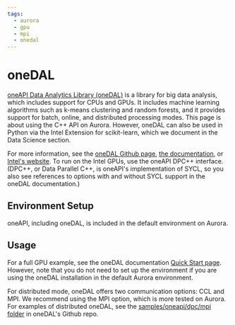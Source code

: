 ```yaml
---
tags:
  - aurora
  - gpu
  - mpi
  - onedal
---
```


# oneDAL

[oneAPI Data Analytics Library (oneDAL)](https://www.intel.com/content/www/us/en/developer/tools/oneapi/onedal.html) is a library for big data analysis, which includes support for CPUs and GPUs. It includes machine learning algorithms such as k-means clustering and random forests, and it provides support for batch, online, and distributed processing modes. This page is about using the C++ API on Aurora. However, oneDAL can also be used in Python via the Intel Extension for scikit-learn, which we document in the Data Science section. 

For more information, see the [oneDAL Github page](https://github.com/uxlfoundation/oneDAL), [the documentation](https://uxlfoundation.github.io/oneDAL/index.html), or [Intel's website](https://www.intel.com/content/www/us/en/developer/tools/oneapi/onedal.html). To run on the Intel GPUs, use the oneAPI DPC++ interface. (DPC++, or Data Parallel C++, is oneAPI's implementation of SYCL, so you also see references to options with and without SYCL support in the oneDAL documentation.) 

## Environment Setup
oneAPI, including oneDAL, is included in the default environment on Aurora. 

## Usage
For a full GPU example, see the oneDAL documentation [Quick Start page](https://uxlfoundation.github.io/oneDAL/quick-start.html). However, note that you do not need to set up the environment if you are using the oneDAL installation in the default Aurora environment. 

For distributed mode, oneDAL offers two communication options: CCL and MPI. We recommend using the MPI option, which is more tested on Aurora. For examples of distributed oneDAL, see the [samples/oneapi/dpc/mpi folder](https://github.com/uxlfoundation/oneDAL/tree/main/samples/oneapi/dpc/mpi) in oneDAL's Github repo. 

